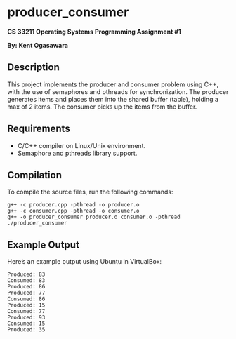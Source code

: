 # producer_consumer
**CS 33211 Operating Systems Programming Assignment #1**

**By: Kent Ogasawara**


## Description
This project implements the producer and consumer problem using C++, with the use of semaphores and pthreads for synchronization. The producer generates items and places them into the shared buffer (table), holding a max of 2 items. The consumer picks up the items from the buffer.

## Requirements
- C/C++ compiler on Linux/Unix environment.
- Semaphore and pthreads library support.

## Compilation

To compile the source files, run the following commands:

    g++ -c producer.cpp -pthread -o producer.o
    g++ -c consumer.cpp -pthread -o consumer.o
    g++ -o producer_consumer producer.o consumer.o -pthread
    ./producer_consumer

## Example Output
Here’s an example output using Ubuntu in VirtualBox:

    Produced: 83
    Consumed: 83
    Produced: 86
    Produced: 77
    Consumed: 86
    Produced: 15
    Consumed: 77
    Produced: 93
    Consumed: 15
    Produced: 35

